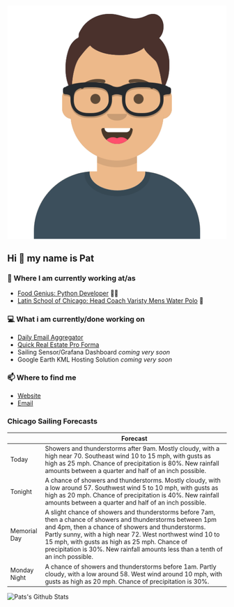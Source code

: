 [![Social banner for p-j-falconer](https://raw.githubusercontent.com/P-J-FALCONER/P-J-FALCONER/master/assets/avataaars.svg)](https://patfalconer.com/)
## Hi :wave: my name is Pat

### 💼 Where I am currently working at/as
- [Food Genius: Python Developer](https://getfoodgenius.com/) 🍔🐍
- [Latin School of Chicago: Head Coach Varisty Mens Water Polo](https://www.latinschool.org/) 🤽


### 💻 What i am currently/done working on
 - [Daily Email Aggregator](https://github.com/P-J-FALCONER/dott_daily_mail)
 - [Quick Real Estate Pro Forma](https://github.com/P-J-FALCONER/henry)
 - Sailing Sensor/Grafana Dashboard *coming very soon*
 - Google Earth KML Hosting Solution *coming very soon*

### 📫 Where to find me
 - [Website](https://patfalconer.com/)
 - [Email](mailto:patrick.j.falconer@gmail.com)


### Chicago Sailing Forecasts
|   | Forecast  |
|---|---|
| Today | Showers and thunderstorms after 9am. Mostly cloudy, with a high near 70. Southeast wind 10 to 15 mph, with gusts as high as 25 mph. Chance of precipitation is 80%. New rainfall amounts between a quarter and half of an inch possible. |
| Tonight | A chance of showers and thunderstorms. Mostly cloudy, with a low around 57. Southwest wind 5 to 10 mph, with gusts as high as 20 mph. Chance of precipitation is 40%. New rainfall amounts between a quarter and half of an inch possible. |
| Memorial Day | A slight chance of showers and thunderstorms before 7am, then a chance of showers and thunderstorms between 1pm and 4pm, then a chance of showers and thunderstorms. Partly sunny, with a high near 72. West northwest wind 10 to 15 mph, with gusts as high as 25 mph. Chance of precipitation is 30%. New rainfall amounts less than a tenth of an inch possible. |
| Monday Night | A chance of showers and thunderstorms before 1am. Partly cloudy, with a low around 58. West wind around 10 mph, with gusts as high as 20 mph. Chance of precipitation is 30%. |

![Pats's Github Stats](https://github-readme-stats.vercel.app/api?username=p-j-falconer&show_icons=true&theme=radical)
